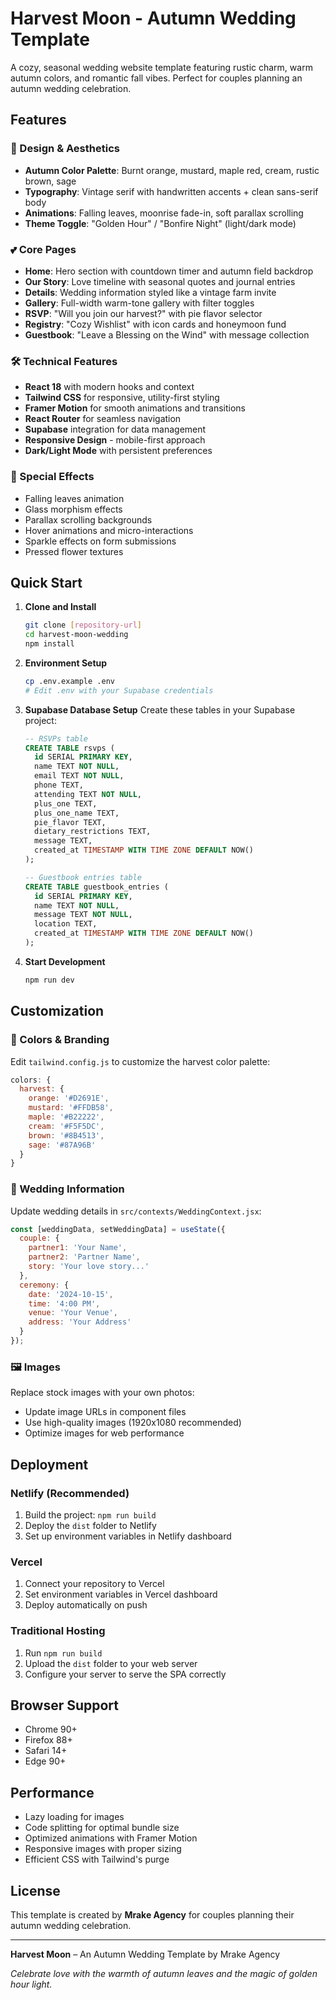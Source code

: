 # Harvest Moon - Autumn Wedding Template

A cozy, seasonal wedding website template featuring rustic charm, warm autumn colors, and romantic fall vibes. Perfect for couples planning an autumn wedding celebration.

## Features

### 🍂 Design & Aesthetics
- **Autumn Color Palette**: Burnt orange, mustard, maple red, cream, rustic brown, sage
- **Typography**: Vintage serif with handwritten accents + clean sans-serif body
- **Animations**: Falling leaves, moonrise fade-in, soft parallax scrolling
- **Theme Toggle**: "Golden Hour" / "Bonfire Night" (light/dark mode)

### 💕 Core Pages
- **Home**: Hero section with countdown timer and autumn field backdrop
- **Our Story**: Love timeline with seasonal quotes and journal entries
- **Details**: Wedding information styled like a vintage farm invite
- **Gallery**: Full-width warm-tone gallery with filter toggles
- **RSVP**: "Will you join our harvest?" with pie flavor selector
- **Registry**: "Cozy Wishlist" with icon cards and honeymoon fund
- **Guestbook**: "Leave a Blessing on the Wind" with message collection

### 🛠 Technical Features
- **React 18** with modern hooks and context
- **Tailwind CSS** for responsive, utility-first styling
- **Framer Motion** for smooth animations and transitions
- **React Router** for seamless navigation
- **Supabase** integration for data management
- **Responsive Design** - mobile-first approach
- **Dark/Light Mode** with persistent preferences

### 🎨 Special Effects
- Falling leaves animation
- Glass morphism effects
- Parallax scrolling backgrounds
- Hover animations and micro-interactions
- Sparkle effects on form submissions
- Pressed flower textures

## Quick Start

1. **Clone and Install**
   ```bash
   git clone [repository-url]
   cd harvest-moon-wedding
   npm install
   ```

2. **Environment Setup**
   ```bash
   cp .env.example .env
   # Edit .env with your Supabase credentials
   ```

3. **Supabase Database Setup**
   Create these tables in your Supabase project:

   ```sql
   -- RSVPs table
   CREATE TABLE rsvps (
     id SERIAL PRIMARY KEY,
     name TEXT NOT NULL,
     email TEXT NOT NULL,
     phone TEXT,
     attending TEXT NOT NULL,
     plus_one TEXT,
     plus_one_name TEXT,
     pie_flavor TEXT,
     dietary_restrictions TEXT,
     message TEXT,
     created_at TIMESTAMP WITH TIME ZONE DEFAULT NOW()
   );

   -- Guestbook entries table
   CREATE TABLE guestbook_entries (
     id SERIAL PRIMARY KEY,
     name TEXT NOT NULL,
     message TEXT NOT NULL,
     location TEXT,
     created_at TIMESTAMP WITH TIME ZONE DEFAULT NOW()
   );
   ```

4. **Start Development**
   ```bash
   npm run dev
   ```

## Customization

### 🎨 Colors & Branding
Edit `tailwind.config.js` to customize the harvest color palette:
```javascript
colors: {
  harvest: {
    orange: '#D2691E',
    mustard: '#FFDB58',
    maple: '#B22222',
    cream: '#F5F5DC',
    brown: '#8B4513',
    sage: '#87A96B'
  }
}
```

### 💑 Wedding Information
Update wedding details in `src/contexts/WeddingContext.jsx`:
```javascript
const [weddingData, setWeddingData] = useState({
  couple: {
    partner1: 'Your Name',
    partner2: 'Partner Name',
    story: 'Your love story...'
  },
  ceremony: {
    date: '2024-10-15',
    time: '4:00 PM',
    venue: 'Your Venue',
    address: 'Your Address'
  }
});
```

### 🖼 Images
Replace stock images with your own photos:
- Update image URLs in component files
- Use high-quality images (1920x1080 recommended)
- Optimize images for web performance

## Deployment

### Netlify (Recommended)
1. Build the project: `npm run build`
2. Deploy the `dist` folder to Netlify
3. Set up environment variables in Netlify dashboard

### Vercel
1. Connect your repository to Vercel
2. Set environment variables in Vercel dashboard
3. Deploy automatically on push

### Traditional Hosting
1. Run `npm run build`
2. Upload the `dist` folder to your web server
3. Configure your server to serve the SPA correctly

## Browser Support

- Chrome 90+
- Firefox 88+
- Safari 14+
- Edge 90+

## Performance

- Lazy loading for images
- Code splitting for optimal bundle size
- Optimized animations with Framer Motion
- Responsive images with proper sizing
- Efficient CSS with Tailwind's purge

## License

This template is created by **Mrake Agency** for couples planning their autumn wedding celebration. 

---

**Harvest Moon** – An Autumn Wedding Template by Mrake Agency

*Celebrate love with the warmth of autumn leaves and the magic of golden hour light.*